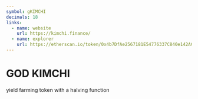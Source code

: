 ```yaml
---
symbol: gKIMCHI
decimals: 18
links:
  - name: website
    url: https://kimchi.finance/
  - name: explorer
    url: https://etherscan.io/token/0x4b7DfAe2567181E54776337C840e142ACb42AA1F
---
```


# GOD KIMCHI

yield farming token with a halving function
